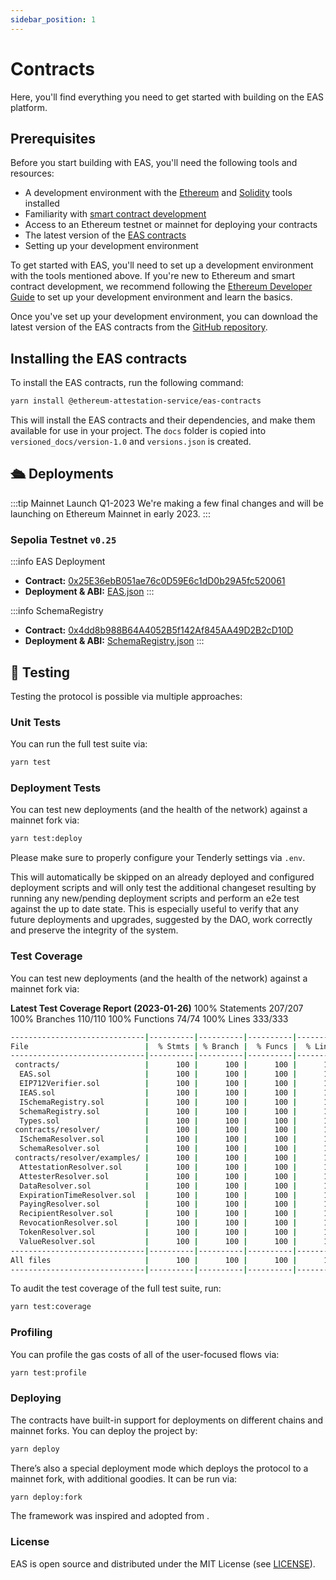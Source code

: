 ```yaml
---
sidebar_position: 1
---
```

# Contracts
Here, you'll find everything you need to get started with building on the EAS platform.

## Prerequisites
Before you start building with EAS, you'll need the following tools and resources:

- A development environment with the [Ethereum](https://ethereum.org/developers/) and [Solidity](https://solidity.readthedocs.io/en/v0.8.0/) tools installed
- Familiarity with [smart contract development](https://ethereum.org/developers/#smart-contract-development)
- Access to an Ethereum testnet or mainnet for deploying your contracts
- The latest version of the [EAS contracts](https://github.com/ethereum-attestation-service/eas-contracts)
- Setting up your development environment

To get started with EAS, you'll need to set up a development environment with the tools mentioned above. If you're new to Ethereum and smart contract development, we recommend following the [Ethereum Developer Guide](https://ethereum.org/developers/) to set up your development environment and learn the basics.

Once you've set up your development environment, you can download the latest version of the EAS contracts from the [GitHub repository](https://github.com/ethereum-attestation-service/eas-contracts).

## Installing the EAS contracts
To install the EAS contracts, run the following command:

``` bash 
yarn install @ethereum-attestation-service/eas-contracts 
```

This will install the EAS contracts and their dependencies, and make them available for use in your project. The `docs` folder is copied into `versioned_docs/version-1.0` and `versions.json` is created.


## 🛳️ Deployments
:::tip Mainnet Launch Q1-2023
We're making a few final changes and will be launching on Ethereum Mainnet in early 2023.
:::

### Sepolia Testnet `v0.25`
:::info EAS Deployment
- **Contract:** [0x25E36ebB051ae76c0D59E6c1dD0b29A5fc520061](https://sepolia.etherscan.io/address/0x25E36ebB051ae76c0D59E6c1dD0b29A5fc520061)
- **Deployment & ABI:** [EAS.json](https://github.com/ethereum-attestation-service/eas-contracts/blob/master/deployments/sepolia/EAS.json)
:::

:::info SchemaRegistry
- **Contract:** [0x4dd8b988B64A4052B5f142Af845AA49D2B2cD10D](https://sepolia.etherscan.io/address/0x4dd8b988B64A4052B5f142Af845AA49D2B2cD10D)
- **Deployment & ABI:** [SchemaRegistry.json](https://github.com/ethereum-attestation-service/eas-contracts/blob/master/deployments/sepolia/SchemaRegistry.json)
:::

## 🧪 Testing

Testing the protocol is possible via multiple approaches:

### Unit Tests
You can run the full test suite via:

```bash
yarn test
```
### Deployment Tests
You can test new deployments (and the health of the network) against a mainnet fork via:

```bash
yarn test:deploy
```
Please make sure to properly configure your Tenderly settings via `.env`.

This will automatically be skipped on an already deployed and configured deployment scripts and will only test the additional changeset resulting by running any new/pending deployment scripts and perform an e2e test against the up to date state. This is especially useful to verify that any future deployments and upgrades, suggested by the DAO, work correctly and preserve the integrity of the system.


### Test Coverage
You can test new deployments (and the health of the network) against a mainnet fork via:

**Latest Test Coverage Report (2023-01-26)**
100% Statements 207/207
100% Branches 110/110
100% Functions 74/74
100% Lines 333/333

```bash
------------------------------|----------|----------|----------|----------|----------------|
File                          |  % Stmts | % Branch |  % Funcs |  % Lines |Uncovered Lines |
------------------------------|----------|----------|----------|----------|----------------|
 contracts/                   |      100 |      100 |      100 |      100 |                |
  EAS.sol                     |      100 |      100 |      100 |      100 |                |
  EIP712Verifier.sol          |      100 |      100 |      100 |      100 |                |
  IEAS.sol                    |      100 |      100 |      100 |      100 |                |
  ISchemaRegistry.sol         |      100 |      100 |      100 |      100 |                |
  SchemaRegistry.sol          |      100 |      100 |      100 |      100 |                |
  Types.sol                   |      100 |      100 |      100 |      100 |                |
 contracts/resolver/          |      100 |      100 |      100 |      100 |                |
  ISchemaResolver.sol         |      100 |      100 |      100 |      100 |                |
  SchemaResolver.sol          |      100 |      100 |      100 |      100 |                |
 contracts/resolver/examples/ |      100 |      100 |      100 |      100 |                |
  AttestationResolver.sol     |      100 |      100 |      100 |      100 |                |
  AttesterResolver.sol        |      100 |      100 |      100 |      100 |                |
  DataResolver.sol            |      100 |      100 |      100 |      100 |                |
  ExpirationTimeResolver.sol  |      100 |      100 |      100 |      100 |                |
  PayingResolver.sol          |      100 |      100 |      100 |      100 |                |
  RecipientResolver.sol       |      100 |      100 |      100 |      100 |                |
  RevocationResolver.sol      |      100 |      100 |      100 |      100 |                |
  TokenResolver.sol           |      100 |      100 |      100 |      100 |                |
  ValueResolver.sol           |      100 |      100 |      100 |      100 |                |
------------------------------|----------|----------|----------|----------|----------------|
All files                     |      100 |      100 |      100 |      100 |                |
------------------------------|----------|----------|----------|----------|----------------|

```
To audit the test coverage of the full test suite, run:

```bash
yarn test:coverage
```

### Profiling
You can profile the gas costs of all of the user-focused flows via:
```bash
yarn test:profile
```

### Deploying
The contracts have built-in support for deployments on different chains and mainnet forks. You can deploy the project by:
```bash
yarn deploy
```
There’s also a special deployment mode which deploys the protocol to a mainnet fork, with additional goodies. It can be run via:
```bash
yarn deploy:fork
```

The framework was inspired and adopted from .

### License
EAS is open source and distributed under the MIT License (see [LICENSE](https://github.com/ethereum-attestation-service/eas-contracts/blob/master/LICENSE)).








